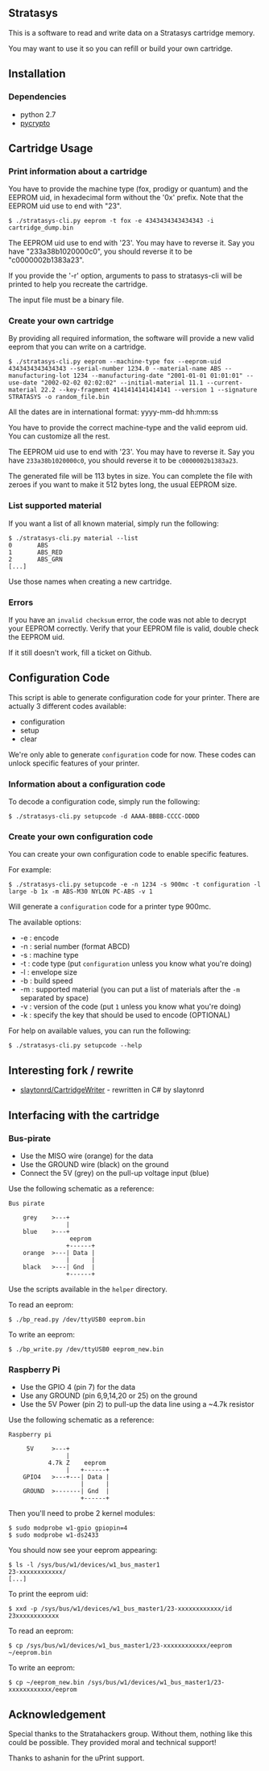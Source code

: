 Stratasys
---------

This is a software to read and write data on a Stratasys cartridge memory.

You may want to use it so you can refill or build your own cartridge.

## Installation

### Dependencies

- python 2.7
- [pycrypto](https://www.dlitz.net/software/pycrypto/)

## Cartridge Usage

### Print information about a cartridge

You have to provide the machine type (fox, prodigy or quantum) and the EEPROM uid,
in hexadecimal form without the '0x' prefix. Note that the EEPROM uid use to end
with "23".

```
$ ./stratasys-cli.py eeprom -t fox -e 4343434343434343 -i cartridge_dump.bin
```

The EEPROM uid use to end with '23'. You may have to reverse it. Say you have
"233a38b1020000c0", you should reverse it to be "c0000002b1383a23".

If you provide the '-r' option, arguments to pass to stratasys-cli will be printed
to help you recreate the cartridge.

The input file must be a binary file.

### Create your own cartridge

By providing all required information, the software will provide a new valid eeprom
that you can write on a cartridge.

```
$ ./stratasys-cli.py eeprom --machine-type fox --eeprom-uid 4343434343434343 --serial-number 1234.0 --material-name ABS --manufacturing-lot 1234 --manufacturing-date "2001-01-01 01:01:01" --use-date "2002-02-02 02:02:02" --initial-material 11.1 --current-material 22.2 --key-fragment 4141414141414141 --version 1 --signature STRATASYS -o random_file.bin
```

All the dates are in international format: yyyy-mm-dd hh:mm:ss

You have to provide the correct machine-type and the valid eeprom uid. You can
customize all the rest.

The EEPROM uid use to end with '23'. You may have to reverse it. Say you have
`233a38b1020000c0`, you should reverse it to be `c0000002b1383a23`.

The generated file will be 113 bytes in size. You can complete the file with zeroes
if you want to make it 512 bytes long, the usual EEPROM size.

### List supported material

If you want a list of all known material, simply run the following:

```
$ ./stratasys-cli.py material --list
0       ABS
1       ABS_RED
2       ABS_GRN
[...]
```

Use those names when creating a new cartridge.

### Errors

If you have an `invalid checksum` error, the code was not able to decrypt your
EEPROM correctly. Verify that your EEPROM file is valid, double check the
EEPROM uid.

If it still doesn't work, fill a ticket on Github.

## Configuration Code

This script is able to generate configuration code for your printer. There are
actually 3 different codes available:

* configuration
* setup
* clear

We're only able to generate `configuration` code for now. These codes can
unlock specific features of your printer.

### Information about a configuration code

To decode a configuration code, simply run the following:

```
$ ./stratasys-cli.py setupcode -d AAAA-BBBB-CCCC-DDDD
```

### Create your own configuration code

You can create your own configuration code to enable specific features.

For example:

```
$ ./stratasys-cli.py setupcode -e -n 1234 -s 900mc -t configuration -l large -b 1x -m ABS-M30 NYLON PC-ABS -v 1
```

Will generate a `configuration` code for a printer type 900mc.

The available options:

* -e : encode
* -n : serial number (format ABCD)
* -s : machine type
* -t : code type (put `configuration` unless you know what you're doing)
* -l : envelope size
* -b : build speed
* -m : supported material (you can put a list of materials after the `-m` separated by space)
* -v : version of the code (put `1` unless you know what you're doing)
* -k : specify the key that should be used to encode (OPTIONAL)

For help on available values, you can run the following:

```
$ ./stratasys-cli.py setupcode --help
```

## Interesting fork / rewrite

* [slaytonrd/CartridgeWriter](https://github.com/slaytonrnd/CartridgeWriter) - rewritten in C# by slaytonrd

## Interfacing with the cartridge

### Bus-pirate

- Use the MISO wire (orange) for the data
- Use the GROUND wire (black) on the ground
- Connect the 5V (grey) on the pull-up voltage input (blue)

Use the following schematic as a reference:

```
Bus pirate

    grey    >---+
                |
    blue    >---+
                 eeprom
                +------+
    orange  >---| Data |
                |      |
    black   >---| Gnd  |
                +------+
```

Use the scripts available in the `helper` directory.

To read an eeprom:

```
$ ./bp_read.py /dev/ttyUSB0 eeprom.bin
```

To write an eeprom:

```
$ ./bp_write.py /dev/ttyUSB0 eeprom_new.bin
```

### Raspberry Pi

- Use the GPIO 4 (pin 7) for the data
- Use any GROUND (pin 6,9,14,20 or 25) on the ground
- Use the 5V Power (pin 2) to pull-up the data line using a ~4.7k resistor

Use the following schematic as a reference:

```
Raspberry pi

     5V     >---+
                |
           4.7k Z    eeprom
                |   +------+
    GPIO4   >---+---| Data |
                    |      |
    GROUND  >-------| Gnd  |
                    +------+
```

Then you'll need to probe 2 kernel modules:

```
$ sudo modprobe w1-gpio gpiopin=4
$ sudo modprobe w1-ds2433
```

You should now see your eeprom appearing:

```
$ ls -l /sys/bus/w1/devices/w1_bus_master1
23-xxxxxxxxxxxx/
[...]
```

To print the eeprom uid:

```
$ xxd -p /sys/bus/w1/devices/w1_bus_master1/23-xxxxxxxxxxxx/id
23xxxxxxxxxxxx
```

To read an eeprom:

```
$ cp /sys/bus/w1/devices/w1_bus_master1/23-xxxxxxxxxxxx/eeprom ~/eeprom.bin
```

To write an eeprom:

```
$ cp ~/eeprom_new.bin /sys/bus/w1/devices/w1_bus_master1/23-xxxxxxxxxxxx/eeprom
```

## Acknowledgement

Special thanks to the Stratahackers group. Without them, nothing like this could
be possible. They provided moral and technical support!

Thanks to ashanin for the uPrint support.
